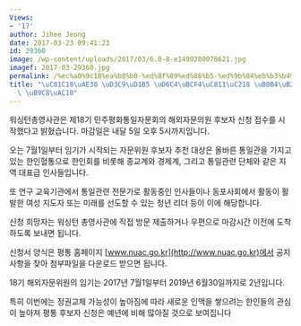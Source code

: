 ```yaml
---
Views:
- '17'
author: Jihee Jeong
date: 2017-03-23 09:41:23
id: 29360
image: /wp-content/uploads/2017/03/6.0-8-e1490280078621.jpg
imagef: 2017-03-29360.jpg
permalink: /%ec%a0%9c18%ea%b8%b0-%ed%8f%89%ed%86%b5-%ed%9b%84%eb%b3%b4%ec%a0%91%ec%88%98-%eb%82%b4%eb%8b%ac-5%ec%9d%bc-%eb%a7%88%ea%b0%90/
title: "\uC81C18\uAE30 \uD3C9\uD1B5 \uD6C4\uBCF4\uC811\uC218 \uB0B4\uB2EC 5\uC77C\
  \ \uB9C8\uAC10"
---
```


워싱턴총영사관은 제18기 민주평화통일자문회의 해외자문의원 후보자 신청 접수를 시작했다고 밝혔습니다. 마감일은 내달 5일 오후 5시까지입니다.

오는 7월1일부터 임기가 시작되는 자문위원 후보자 추천 대상은 올바른 통일관을 가지고 있는 한인혈통으로 한인회를 비롯해 종교계와 경제계, 그리고 통일관련 단체와 같은 지역 대표급 인사들입니다.

또 연구 교육기관에서 통일관련 전문가로 활동중인 인사들이나 동포사회에서 활동이 활발한 여성 지도자 또는 미래를 선도할 수 있는 청년 리더 등이 이에 해당합니다.

신청 희망자는 워싱턴 총영사관에 직접 방문 제출하거나 우편으로 마감시간 이전에 도착하도록 보내면 됩니다.

신청서 양식은 평통 홈페이지 [www.nuac.go.kr](http://www.nuac.go.kr)에서 공지사항을 찾아 첨부파일을 다운로드 받으면 됩니다.

18기 해외자문위원의 임기는 2017년 7월1일부터 2019년 6월30일까지로 2년입니다.

특히 이번에는 정권교체 가능성이 높아짐에 따라 새로운 인맥을 쌓으려는 한인들의 관심이 높아져 평통 후보자 신청은 예년에 비해 많아질 것으로 보여집니다